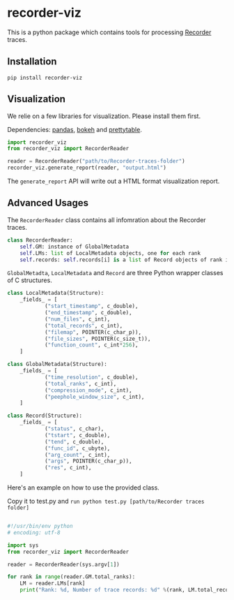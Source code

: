 recorder-viz
=============

This is a python package which contains tools for processing [Recorder](https://github.com/uiuc-hpc/Recorder) traces.

Installation
-------------

`pip install recorder-viz`


Visualization
--------------

We relie on a few libraries for visualization. Please install them first.

Dependencies: [pandas](https://pandas.pydata.org/), [bokeh](https://docs.bokeh.org/) and [prettytable](https://pypi.org/project/PrettyTable/).

```python
import recorder_viz
from recorder_viz import RecorderReader

reader = RecorderReader("path/to/Recorder-traces-folder")
recorder_viz.generate_report(reader, "output.html")
```

The `generate_report` API will write out a HTML format visualization report.


Advanced Usages
-------------

The `RecorderReader` class contains all infomration about the Recorder traces.

```python
class RecorderReader:
    self.GM: instance of GlobalMetadata
    self.LMs: list of LocalMetadata objects, one for each rank
    self.records: self.records[i] is a list of Record objects of rank i.
```

`GlobalMetadta`, `LocalMetadata` and `Record` are three Python wrapper classes of C structures. 

```python
class LocalMetadata(Structure):
    _fields_ = [
            ("start_timestamp", c_double),
            ("end_timestamp", c_double),
            ("num_files", c_int),
            ("total_records", c_int),
            ("filemap", POINTER(c_char_p)),
            ("file_sizes", POINTER(c_size_t)),
            ("function_count", c_int*256),
    ]

class GlobalMetadata(Structure):
    _fields_ = [
            ("time_resolution", c_double),
            ("total_ranks", c_int),
            ("compression_mode", c_int),
            ("peephole_window_size", c_int),
    ]

class Record(Structure):
    _fields_ = [
            ("status", c_char),
            ("tstart", c_double),
            ("tend", c_double),
            ("func_id", c_ubyte),
            ("arg_count", c_int),
            ("args", POINTER(c_char_p)),
            ("res", c_int),
    ]
```


Here's an example on how to use the provided class.

Copy it to test.py and `run python test.py [path/to/Recorder traces folder]`

```python

#!/usr/bin/env python
# encoding: utf-8

import sys
from recorder_viz import RecorderReader

reader = RecorderReader(sys.argv[1])

for rank in range(reader.GM.total_ranks):
    LM = reader.LMs[rank]
    print("Rank: %d, Number of trace records: %d" %(rank, LM.total_records))
```
